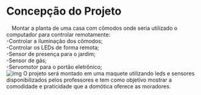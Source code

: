 # Concepção do Projeto<br >
&emsp;Montar a planta de uma casa com cômodos onde seria utilizado o computador para controlar remotamente:<br >
-Controlar a iluminação dos cômodos;<br >
-Controlar os LEDs de forma remota;<br >
-Sensor de presença para o jardim;<br >
-Sensor de gás;<br >
-Servomotor para o portão eletrônico;<br >
![img](https://i.imgur.com/9YiCh9g.png)
O projeto será montado em uma maquete utilizando leds e sensores disponibilizados pelos professores e tem como objetivo mostrar a comodidade e praticidade que a domótica oferece as moradores.
